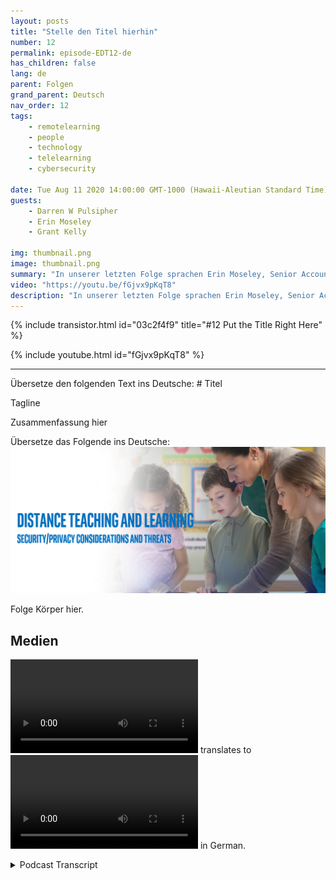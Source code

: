```yaml
---
layout: posts
title: "Stelle den Titel hierhin"
number: 12
permalink: episode-EDT12-de
has_children: false
lang: de
parent: Folgen
grand_parent: Deutsch
nav_order: 12
tags:
    - remotelearning
    - people
    - technology
    - telelearning
    - cybersecurity

date: Tue Aug 11 2020 14:00:00 GMT-1000 (Hawaii-Aleutian Standard Time)
guests:
    - Darren W Pulsipher
    - Erin Moseley
    - Grant Kelly

img: thumbnail.png
image: thumbnail.png
summary: "In unserer letzten Folge sprachen Erin Moseley, Senior Account Executive für Bildung bei Intel, und Grant Kelly, Solution Architect für Bildung bei Intel, zusammen mit Darren über die technologischen Herausforderungen und Optionen beim Fernlernen. In dieser Folge gehen wir tiefer auf Datenschutz- und Sicherheitsbedrohungen und Lösungen ein."
video: "https://youtu.be/fGjvx9pKqT8"
description: "In unserer letzten Folge sprachen Erin Moseley, Senior Account Executive für Bildung bei Intel, und Grant Kelly, Solution Architect für Bildung bei Intel, zusammen mit Darren über die technologischen Herausforderungen und Optionen beim Fernlernen. In dieser Folge gehen wir tiefer auf Datenschutz- und Sicherheitsbedrohungen und Lösungen ein."
---
```


<div>
{% include transistor.html id="03c2f4f9" title="#12 Put the Title Right Here" %}

{% include youtube.html id="fGjvx9pKqT8" %}
</div>

---

Übersetze den folgenden Text ins Deutsche: # Titel

Tagline

Zusammenfassung hier

Übersetze das Folgende ins Deutsche: ![Episode-Bild](./Thumbnail.png)

Folge Körper hier.

## Medien

<video src='url'></video> translates to <video src='URL'></video> in German.



<details>
<summary> Podcast Transcript </summary>

<p></p>

</details>
